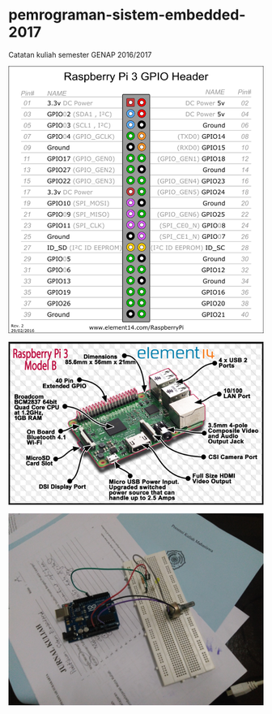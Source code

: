 # pemrograman-sistem-embedded-2017
Catatan kuliah semester GENAP 2016/2017

![GPIO Raspberry pi 3](img/gpio_raspberry.png)

![Raspberry pi 3](img/raspberry.png)

![First Skecth](img/pic01.jpg)
